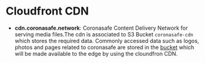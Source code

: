 # Cloudfront CDN

- **cdn.coronasafe.network**: Coronasafe Content Delivery Network for serving media files.The cdn is associated to S3 Bucket `coronasafe-cdn` which stores the required data. Commonly accessed data such as logos, photos and pages related to coronasafe are stored in the [bucket](./S3) which will be made available to the edge by using the cloundfron CDN.